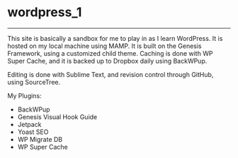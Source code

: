 # wordpress_1
-----

This site is basically a sandbox for me to play in as I learn WordPress. It is hosted on my local machine using MAMP. It is built on the Genesis Framework, using a customized child theme. Caching is done with WP Super Cache, and it is backed up to Dropbox daily using BackWPup.

Editing is done with Sublime Text, and revision control through GitHub, using SourceTree.

My Plugins:
* BackWPup
* Genesis Visual Hook Guide
* Jetpack
* Yoast SEO
* WP Migrate DB
* WP Super Cache